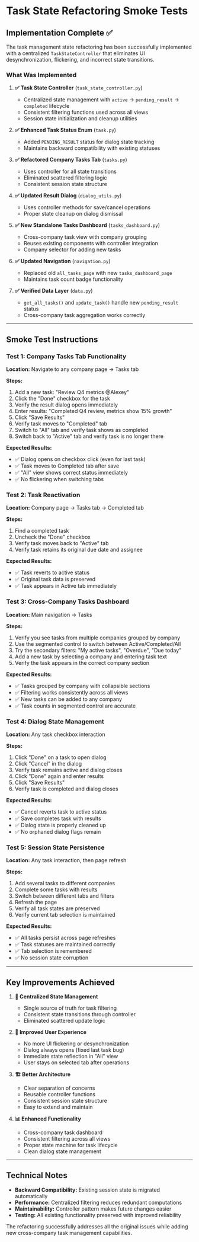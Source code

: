 # Task State Refactoring Smoke Tests

## Implementation Complete ✅

The task management state refactoring has been successfully implemented with a centralized `TaskStateController` that eliminates UI desynchronization, flickering, and incorrect state transitions.

### What Was Implemented

1. **✅ Task State Controller** (`task_state_controller.py`)
   - Centralized state management with `active` → `pending_result` → `completed` lifecycle
   - Consistent filtering functions used across all views
   - Session state initialization and cleanup utilities

2. **✅ Enhanced Task Status Enum** (`task.py`)
   - Added `PENDING_RESULT` status for dialog state tracking
   - Maintains backward compatibility with existing statuses

3. **✅ Refactored Company Tasks Tab** (`tasks.py`)
   - Uses controller for all state transitions
   - Eliminated scattered filtering logic
   - Consistent session state structure

4. **✅ Updated Result Dialog** (`dialog_utils.py`)
   - Uses controller methods for save/cancel operations
   - Proper state cleanup on dialog dismissal

5. **✅ New Standalone Tasks Dashboard** (`tasks_dashboard.py`)
   - Cross-company task view with company grouping
   - Reuses existing components with controller integration
   - Company selector for adding new tasks

6. **✅ Updated Navigation** (`navigation.py`)
   - Replaced old `all_tasks_page` with new `tasks_dashboard_page`
   - Maintains task count badge functionality

7. **✅ Verified Data Layer** (`data.py`)
   - `get_all_tasks()` and `update_task()` handle new `pending_result` status
   - Cross-company task aggregation works correctly

---

## Smoke Test Instructions

### Test 1: Company Tasks Tab Functionality
**Location:** Navigate to any company page → Tasks tab

**Steps:**
1. Add a new task: "Review Q4 metrics @Alexey"
2. Click the "Done" checkbox for the task
3. Verify the result dialog opens immediately
4. Enter results: "Completed Q4 review, metrics show 15% growth"
5. Click "Save Results"
6. Verify task moves to "Completed" tab
7. Switch to "All" tab and verify task shows as completed
8. Switch back to "Active" tab and verify task is no longer there

**Expected Results:**
- ✅ Dialog opens on checkbox click (even for last task)
- ✅ Task moves to Completed tab after save
- ✅ "All" view shows correct status immediately
- ✅ No flickering when switching tabs

### Test 2: Task Reactivation
**Location:** Company page → Tasks tab → Completed tab

**Steps:**
1. Find a completed task
2. Uncheck the "Done" checkbox
3. Verify task moves back to "Active" tab
4. Verify task retains its original due date and assignee

**Expected Results:**
- ✅ Task reverts to active status
- ✅ Original task data is preserved
- ✅ Task appears in Active tab immediately

### Test 3: Cross-Company Tasks Dashboard
**Location:** Main navigation → Tasks

**Steps:**
1. Verify you see tasks from multiple companies grouped by company
2. Use the segmented control to switch between Active/Completed/All
3. Try the secondary filters: "My active tasks", "Overdue", "Due today"
4. Add a new task by selecting a company and entering task text
5. Verify the task appears in the correct company section

**Expected Results:**
- ✅ Tasks grouped by company with collapsible sections
- ✅ Filtering works consistently across all views
- ✅ New tasks can be added to any company
- ✅ Task counts in segmented control are accurate

### Test 4: Dialog State Management
**Location:** Any task checkbox interaction

**Steps:**
1. Click "Done" on a task to open dialog
2. Click "Cancel" in the dialog
3. Verify task remains active and dialog closes
4. Click "Done" again and enter results
5. Click "Save Results"
6. Verify task is completed and dialog closes

**Expected Results:**
- ✅ Cancel reverts task to active status
- ✅ Save completes task with results
- ✅ Dialog state is properly cleaned up
- ✅ No orphaned dialog flags remain

### Test 5: Session State Persistence
**Location:** Any task interaction, then page refresh

**Steps:**
1. Add several tasks to different companies
2. Complete some tasks with results
3. Switch between different tabs and filters
4. Refresh the page
5. Verify all task states are preserved
6. Verify current tab selection is maintained

**Expected Results:**
- ✅ All tasks persist across page refreshes
- ✅ Task statuses are maintained correctly
- ✅ Tab selection is remembered
- ✅ No session state corruption

---

## Key Improvements Achieved

1. **🎯 Centralized State Management**
   - Single source of truth for task filtering
   - Consistent state transitions through controller
   - Eliminated scattered update logic

2. **🚀 Improved User Experience**
   - No more UI flickering or desynchronization
   - Dialog always opens (fixed last task bug)
   - Immediate state reflection in "All" view
   - User stays on selected tab after operations

3. **🏗️ Better Architecture**
   - Clear separation of concerns
   - Reusable controller functions
   - Consistent session state structure
   - Easy to extend and maintain

4. **📊 Enhanced Functionality**
   - Cross-company task dashboard
   - Consistent filtering across all views
   - Proper state machine for task lifecycle
   - Clean dialog state management

---

## Technical Notes

- **Backward Compatibility:** Existing session state is migrated automatically
- **Performance:** Centralized filtering reduces redundant computations
- **Maintainability:** Controller pattern makes future changes easier
- **Testing:** All existing functionality preserved with improved reliability

The refactoring successfully addresses all the original issues while adding new cross-company task management capabilities.
